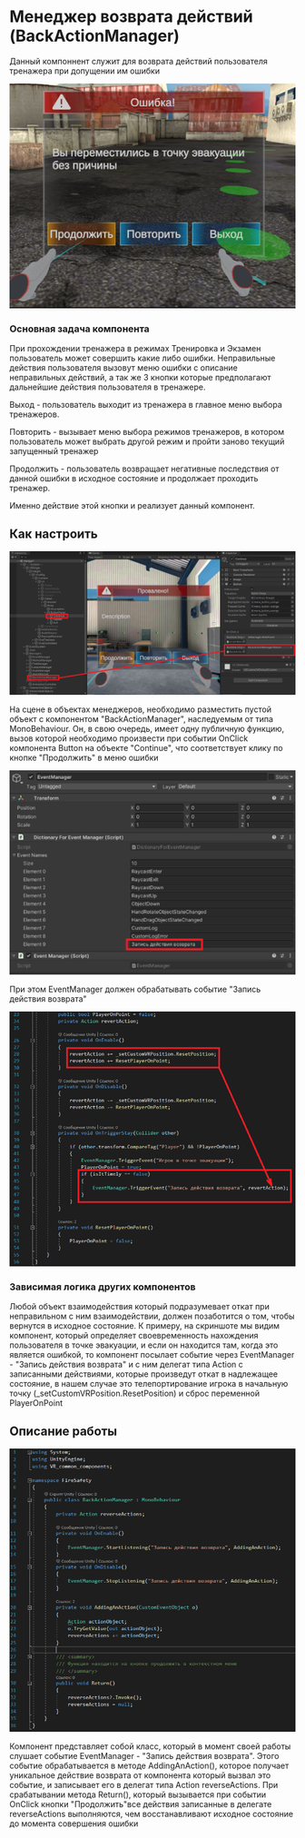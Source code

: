 # Менеджер возврата действий (BackActionManager)

Данный компоннент служит для возврата действий пользователя тренажера при допущении им ошибки

![Alt text](../Images/BackActionManager1.png) 

### Основная задача компонента
При прохождении тренажера в режимах Тренировка и Экзамен пользователь может совершить какие либо ошибки. Неправильные действия пользователя вызовут меню ошибки с описание неправильных действий, а так же 3 кнопки которые предполагают дальнейшие действия пользователя в тренажере.

Выход - пользователь выходит из тренажера в главное меню выбора тренажеров.

Повторить - вызывает меню выбора режимов тренажеров, в котором пользователь может выбрать другой режим и пройти заново текущий запущенный тренажер

Продолжить - пользователь возвращает негативные последствия от данной ошибки в исходное состояние и продолжает проходить тренажер.

Именно действие этой кнопки и реализует данный компонент.

## Как настроить
![Alt text](../Images/BackActionManager2.png) 

На сцене в объектах менеджеров, необходимо разместить пустой объект с компонентом "BackActionManager", наследуемым от типа MonoBehaviour. Он, в свою очередь, имеет одну публичную функцию, вызов которой необходимо произвести при событии OnClick компонента Button на объекте "Continue", что соответствует клику по кнопке "Продолжить" в меню ошибки

![Alt text](../Images/BackActionManager3.png) 

При этом EventManager должен обрабатывать событие "Запись действия возврата"

![Alt text](../Images/BackActionManager4.png) 

### Зависимая логика других компонентов
Любой объект взаимодействия который подразумевает откат при неправильном с ним взаимодействии, должен позаботится о том, чтобы вернутся в исходное состояние. К примеру, на скриншоте мы видим компонент, который определяет своевременность нахождения пользователя в точке эвакуации, и если он находится там, когда это является ошибкой, то компонент посылает событие через EventManager - "Запись действия возврата" и с ним делегат типа Action с записанными действиями, которые произведут откат в надлежащее состояние, в нашем случае это телепортирование игрока в начальную точку (_setCustomVRPosition.ResetPosition) и сброс переменной PlayerOnPoint

## Описание работы
![Alt text](../Images/BackActionManager5.png)

Компонент представляет собой класс, который в момент своей работы слушает событие EventManager - "Запись действия возврата". Этого событие обрабатывается в методе AddingAnAction(), которое получает уникальное действие возврата от компонента который вызвал это событие, и записывает его в делегат типа Action reverseActions. При срабатывании метода Return(), который вызывается при событии OnClick кнопки "Продолжить"все действия записанные в делегате reverseActions выполняются, чем восстанавливают исходное состояние до момента совершения ошибки
